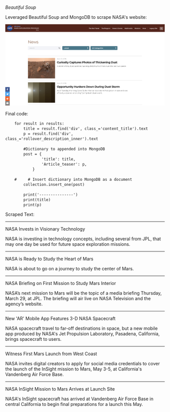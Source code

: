 *Beautiful Soup*

Leveraged Beautiful Soup and MongoDB to scrape NASA's website:

![img](screenshot.png)

Final code:

        for result in results:
            title = result.find('div', class_='content_title').text
            p = result.find('div', class_='rollover_description_inner').text

            #Dictionary to appended into MongoDB
            post = {
                    'title': title,
                    'Article_teaser': p,
                }

        #     # Insert dictionary into MongoDB as a document
            collection.insert_one(post)

            print('---------------')
            print(title)
            print(p)


Scraped Text:

---------------


NASA Invests in Visionary Technology 



NASA is investing in technology concepts, including several from JPL, that may one day be used for future space exploration missions.

---------------


NASA is Ready to Study the Heart of Mars



NASA is about to go on a journey to study the center of Mars.

---------------


NASA Briefing on First Mission to Study Mars Interior



NASA’s next mission to Mars will be the topic of a media briefing Thursday, March 29, at JPL. The briefing will air live on NASA Television and the agency’s website.

---------------


New 'AR' Mobile App Features 3-D NASA Spacecraft



NASA spacecraft travel to far-off destinations in space, but a new mobile app produced by NASA's Jet Propulsion Laboratory, Pasadena, California, brings spacecraft to users.

---------------


Witness First Mars Launch from West Coast



NASA invites digital creators to apply for social media credentials to cover the launch of the InSight mission to Mars, May 3-5, at California's Vandenberg Air Force Base.

---------------


NASA InSight Mission to Mars Arrives at Launch Site



NASA's InSight spacecraft has arrived at Vandenberg Air Force Base in central California to begin final preparations for a launch this May.
